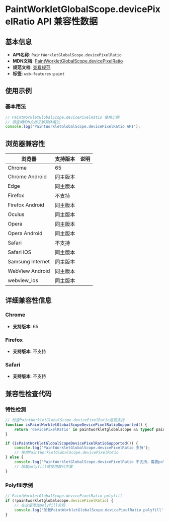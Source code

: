 # PaintWorkletGlobalScope.devicePixelRatio API 兼容性数据

## 基本信息

- **API名称**: `PaintWorkletGlobalScope.devicePixelRatio`
- **MDN文档**: [PaintWorkletGlobalScope.devicePixelRatio](https://developer.mozilla.org/docs/Web/API/PaintWorkletGlobalScope/devicePixelRatio)
- **规范文档**: [查看规范](https://drafts.css-houdini.org/css-paint-api/#dom-paintworkletglobalscope-devicepixelratio)
- **标签**: `web-features:paint`

## 使用示例

### 基本用法

```javascript
// PaintWorkletGlobalScope.devicePixelRatio 使用示例
// 请查阅MDN文档了解具体用法
console.log('PaintWorkletGlobalScope.devicePixelRatio API');
```

## 浏览器兼容性

| 浏览器 | 支持版本 | 说明 |
|--------|----------|------|
| Chrome | 65 |  |
| Chrome Android | 同主版本 |  |
| Edge | 同主版本 |  |
| Firefox | 不支持 |  |
| Firefox Android | 同主版本 |  |
| Oculus | 同主版本 |  |
| Opera | 同主版本 |  |
| Opera Android | 同主版本 |  |
| Safari | 不支持 |  |
| Safari iOS | 同主版本 |  |
| Samsung Internet | 同主版本 |  |
| WebView Android | 同主版本 |  |
| webview_ios | 同主版本 |  |

## 详细兼容性信息

### Chrome

- **支持版本**: 65

### Firefox

- **支持版本**: 不支持

### Safari

- **支持版本**: 不支持

## 兼容性检查代码

### 特性检测

```javascript
// 检查PaintWorkletGlobalScope.devicePixelRatio是否支持
function isPaintWorkletGlobalScopeDevicePixelRatioSupported() {
    return 'devicePixelRatio' in paintworkletglobalscope && typeof paintworkletglobalscope.devicePixelRatio === 'function';
}

if (isPaintWorkletGlobalScopeDevicePixelRatioSupported()) {
    console.log('PaintWorkletGlobalScope.devicePixelRatio 支持');
    // 使用PaintWorkletGlobalScope.devicePixelRatio
} else {
    console.log('PaintWorkletGlobalScope.devicePixelRatio 不支持，需要polyfill');
    // 加载polyfill或使用替代方案
}
```

### Polyfill示例

```javascript
// PaintWorkletGlobalScope.devicePixelRatio polyfill
if (!paintworkletglobalscope.devicePixelRatio) {
    // 在这里添加polyfill实现
    console.log('加载PaintWorkletGlobalScope.devicePixelRatio polyfill');
}
```

